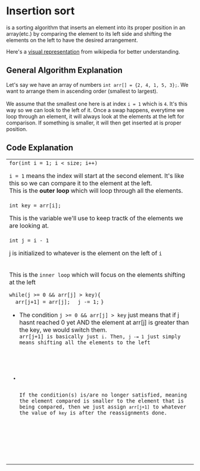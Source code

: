 <h1>Insertion sort</h1>
<p>is a sorting algorithm that inserts an element into its proper position in an array(etc.) by comparing the element to its left side and shifting the elements on the left to have the desired arrangement.</p>

<p>Here's a <a href='https://en.wikipedia.org/wiki/Insertion_sort#/media/File:Insertion-sort-example-300px.gif'>visual representation</a> from wikipedia for better understanding.</p>

<h2>General Algorithm Explanation</h2>
<p>Let's say we have an array of numbers <code>int arr[] = {2, 4, 1, 5, 3};</code>. We want to arrange them in ascending order (smallest to largest).<br><br>
We assume that the smallest one here is at index <code>i = 1</code> which is <code>4</code>. It's this way so we can look to the left of it. Once a swap happens, everytime we loop through an element, it will always look at the elements at the left for comparison. If something is smaller, it will then get inserted at is proper position.
</p>

<h2>Code Explanation</h2>
<table>
  <tbody>
    <tr>
      <td>
        <code>for(int i = 1; i < size; i++)</code><br>
        <p><code>i = 1</code> means the index will start at the second element. It's like this so we can compare it to the element at the left.<br>This is the <strong>outer loop</strong> which will loop through all the elements.</p>
      </td>
    </tr>
    <tr>
      <td>
        <code>int key = arr[i];</code><br>
        <p>This is the variable we'll use to keep tractk of the elements we are looking at.</p>
      </td>
    </tr>
    <tr>
      <td>
        <code>int j = i - 1</code><br>
        <p>j is initialized to whatever is the element on the left of <code>i</code></p>
      </td>
    </tr>
    <tr>
      <td>
        <p>This is the <code>inner loop</code> which will focus on the elements shifting at the left</p>
        <code>while(j >= 0 && arr[j] > key){</code><br>
        <code>  arr[j+1] = arr[j];</code>
        <code>  j -= 1;</code>
        <code>}</code>
        <ul>
          <li>
            <p>The condition <code>j >= 0 && arr[j] > key</code> just means that if j hasnt reached 0 yet AND the element at arr[j] is greater than the key, we would switch them.<br><code>arr[j+1] is basically just <code>i</code>. Then, <code>j -= 1</code> just simply means shifting all the elements to the left</p>
          </li>
          <li>
            <p>If the condition(s) is/are no longer satisfied, meaning the element compared is smaller to the element that is being compared, then we just assign <code>arr[j+1]</code> to whatever the value of <code>key</code> is after the reassignments done.</p>
          </li>
        </ul>
      </td>
    </tr>
  </tbody>
</table>
